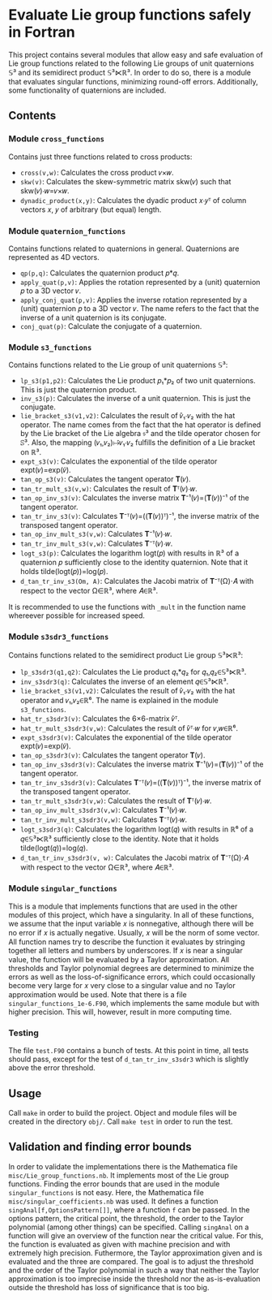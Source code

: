 # Evaluate Lie group functions safely in Fortran
This project contains several modules that allow easy and safe evaluation of Lie group functions related to the following Lie groups of unit quaternions 𝕊³ and its semidirect product 𝕊³⋉ℝ³. In order to do so, there is a module that evaluates singular functions, minimizing round-off errors. Additionally, some functionality of quaternions are included.

## Contents

### Module `cross_functions`
Contains just three functions related to cross products:

 * `cross(v,w)`: Calculates the cross product 𝑣×𝑤.
 * `skw(v)`: Calculates the skew-symmetric matrix skw(𝑣) such that skw(𝑣)⋅𝑤=𝑣×𝑤.
 * `dynadic_product(x,y)`: Calculates the dyadic product 𝑥⋅𝑦ᵀ of column vectors 𝑥, 𝑦 of arbitrary (but equal) length.

### Module `quaternion_functions`
Contains functions related to quaternions in general. Quaternions are represented as 4D vectors.

 * `qp(p,q)`: Calculates the quaternion product 𝑝*𝑞.
 * `apply_quat(p,v)`: Applies the rotation represented by a (unit) quaternion 𝑝 to a 3D vector 𝑣.
 * `apply_conj_quat(p,v)`: Applies the inverse rotation represented by a (unit) quaternion 𝑝 to a 3D vector 𝑣. The name refers to the fact that the inverse of a unit quaternion is its conjugate.
 * `conj_quat(p)`: Calculate the conjugate of a quaternion.

### Module `s3_functions`
Contains functions related to the Lie group of unit quaternions 𝕊³:

 * `lp_s3(p1,p2)`: Calculates the Lie product 𝑝₁*𝑝₂ of two unit quaternions. This is just the quaternion product.
 * `inv_s3(p)`: Calculates the inverse of a unit quaternion. This is just the conjugate.
 * `lie_bracket_s3(v1,v2)`: Calculates the result of ̂𝑣₁⋅𝑣₂ with the hat operator. The name comes from the fact that the hat operator is defined by the Lie bracket of the Lie algebra 𝔰³ and the tilde operator chosen for 𝕊³. Also, the mapping (𝑣₁,𝑣₂)↦̂𝑣₁⋅𝑣₂ fulfills the definition of a Lie bracket on ℝ³.
 * `expt_s3(v)`: Calculates the exponential of the tilde operator expt(𝑣)=exp(̃𝑣).
 * `tan_op_s3(v)`: Calculates the tangent operator 𝐓(𝑣).
 * `tan_tr_mult_s3(v,w)`: Calculates the result of 𝐓ᵀ(𝑣)⋅𝑤.
 * `tan_op_inv_s3(v)`: Calculates the inverse matrix 𝐓⁻¹(𝑣)=(𝐓(𝑣))⁻¹ of the tangent operator.
 * `tan_tr_inv_s3(v)`: Calculates 𝐓⁻ᵀ(𝑣)=((𝐓(𝑣))ᵀ)⁻¹, the inverse matrix of the transposed tangent operator.
 * `tan_op_inv_mult_s3(v,w)`: Calculates 𝐓⁻¹(𝑣)⋅𝑤.
 * `tan_tr_inv_mult_s3(v,w)`: Calculates 𝐓⁻ᵀ(𝑣)⋅𝑤.
 * `logt_s3(p)`: Calculates the logarithm logt(𝑝) with results in ℝ³ of a quaternion 𝑝 sufficiently close to the identity quaternion. Note that it holds tilde(logt(𝑝))=log(𝑝).
 * `d_tan_tr_inv_s3(Om, A)`: Calculates the Jacobi matrix of 𝐓⁻ᵀ(Ω)⋅𝐴 with respect to the vector Ω∈ℝ³, where 𝐴∈ℝ³.

It is recommended to use the functions with `_mult` in the function name whereever possible for increased speed.

### Module `s3sdr3_functions`
Contains functions related to the semidirect product Lie group 𝕊³⋉ℝ³:

 * `lp_s3sdr3(q1,q2)`: Calculates the Lie product 𝑞₁*𝑞₂ for 𝑞₁,𝑞₂∈𝕊³⋉ℝ³.
 * `inv_s3sdr3(q)`: Calculates the inverse of an element 𝑞∈𝕊³⋉ℝ³.
 * `lie_bracket_s3(v1,v2)`: Calculates the result of ̂𝑣₁⋅𝑣₂ with the hat operator and 𝑣₁,𝑣₂∈ℝ⁶. The name is explained in the module `s3_functions`.
 * `hat_tr_s3sdr3(v)`: Calculates the 6×6-matrix ̂𝑣ᵀ.
 * `hat_tr_mult_s3sdr3(v,w)`: Calculates the result of ̂𝑣ᵀ⋅𝑤 for 𝑣,𝑤∈ℝ⁶.
 * `expt_s3sdr3(v)`: Calculates the exponential of the tilde operator expt(𝑣)=exp(̃𝑣).
 * `tan_op_s3sdr3(v)`: Calculates the tangent operator 𝐓(𝑣).
 * `tan_op_inv_s3sdr3(v)`: Calculates the inverse matrix 𝐓⁻¹(𝑣)=(𝐓(𝑣))⁻¹ of the tangent operator.
 * `tan_tr_inv_s3sdr3(v)`: Calculates 𝐓⁻ᵀ(𝑣)=((𝐓(𝑣))ᵀ)⁻¹, the inverse matrix of the transposed tangent operator.
 * `tan_tr_mult_s3sdr3(v,w)`: Calculates the result of 𝐓ᵀ(𝑣)⋅𝑤.
 * `tan_op_inv_mult_s3sdr3(v,w)`: Calculates 𝐓⁻¹(𝑣)⋅𝑤.
 * `tan_tr_inv_mult_s3sdr3(v,w)`: Calculates 𝐓⁻ᵀ(𝑣)⋅𝑤.
 * `logt_s3sdr3(q)`: Calculates the logarithm logt(𝑞) with results in ℝ⁶ of a 𝑞∈𝕊³⋉ℝ³ sufficiently close to the identity. Note that it holds tilde(logt(𝑞))=log(𝑞).
 * `d_tan_tr_inv_s3sdr3(v, w)`: Calculates the Jacobi matrix of 𝐓⁻ᵀ(Ω)⋅𝐴 with respect to the vector Ω∈ℝ³, where 𝐴∈ℝ³.

### Module `singular_functions`
This is a module that implements functions that are used in the other modules of this project, which have a singularity. In all of these functions, we assume that the input variable 𝑥 is nonnegative, although there will be no error if 𝑥 is actually negative. Usually, 𝑥 will be the norm of some vector. All function names try to describe the function it evaluates by stringing together all letters and numbers by underscores.
If 𝑥 is near a singular value, the function will be evaluated by a Taylor approximation. All thresholds and Taylor polynomial degrees are determined to minimize the errors as well as the loss-of-significance errors, which could occasionally become very large for 𝑥 very close to a singular value and no Taylor approximation would be used.
Note that there is a file `singular_functions_1e-6.F90`, which implements the same module but with higher precision. This will, however, result in more computing time.

### Testing
The file `test.F90` contains a bunch of tests. At this point in time, all tests should pass, except for the test of `d_tan_tr_inv_s3sdr3` which is slightly above the error threshold.

## Usage
Call `make` in order to build the project. Object and module files will be created in the directory `obj/`. Call `make test` in order to run the test.

## Validation and finding error bounds
In order to validate the implementations there is the Mathematica file `misc/Lie_group_functions.nb`. It implements most of the Lie group functions.
Finding the error bounds that are used in the module `singular_functions` is not easy. Here, the Mathematica file `misc/singular_coefficients.nb` was used. It defines a function `singAnal[f,OptionsPattern[]]`, where a function `f` can be passed. In the options pattern, the critical point, the threshold, the order to the Taylor polynomial (among other things) can be specified. Calling `singAnal` on a function will give an overview of the function near the critical value. For this, the function is evaluated as given with machine precision and with extremely high precision. Futhermore, the Taylor approximation given and is evaluated and the three are compared. The goal is to adjust the threshold and the order of the Taylor polynomial in such a way that neither the Taylor approximation is too imprecise inside the threshold nor the as-is-evaluation outside the threshold has loss of significance that is too big.
